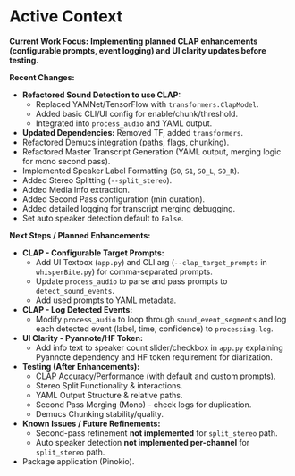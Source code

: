 # Active Context

**Current Work Focus:** **Implementing planned CLAP enhancements (configurable prompts, event logging) and UI clarity updates before testing.**

**Recent Changes:**
*   **Refactored Sound Detection to use CLAP:**
    *   Replaced YAMNet/TensorFlow with `transformers.ClapModel`.
    *   Added basic CLI/UI config for enable/chunk/threshold.
    *   Integrated into `process_audio` and YAML output.
*   **Updated Dependencies:** Removed TF, added `transformers`.
*   Refactored Demucs integration (paths, flags, chunking).
*   Refactored Master Transcript Generation (YAML output, merging logic for mono second pass).
*   Implemented Speaker Label Formatting (`S0`, `S1`, `S0_L`, `S0_R`).
*   Added Stereo Splitting (`--split_stereo`).
*   Added Media Info extraction.
*   Added Second Pass configuration (min duration).
*   Added detailed logging for transcript merging debugging.
*   Set auto speaker detection default to `False`.

**Next Steps / Planned Enhancements:**
*   **CLAP - Configurable Target Prompts:** 
    *   Add UI Textbox (`app.py`) and CLI arg (`--clap_target_prompts` in `whisperBite.py`) for comma-separated prompts.
    *   Update `process_audio` to parse and pass prompts to `detect_sound_events`.
    *   Add used prompts to YAML metadata.
*   **CLAP - Log Detected Events:** 
    *   Modify `process_audio` to loop through `sound_event_segments` and log each detected event (label, time, confidence) to `processing.log`.
*   **UI Clarity - Pyannote/HF Token:**
    *   Add info text to speaker count slider/checkbox in `app.py` explaining Pyannote dependency and HF token requirement for diarization.
*   **Testing (After Enhancements):**
    *   CLAP Accuracy/Performance (with default and custom prompts).
    *   Stereo Split Functionality & interactions.
    *   YAML Output Structure & relative paths.
    *   Second Pass Merging (Mono) - check logs for duplication.
    *   Demucs Chunking stability/quality.
*   **Known Issues / Future Refinements:**
    *   Second-pass refinement **not implemented** for `split_stereo` path.
    *   Auto speaker detection **not implemented per-channel** for `split_stereo` path.
*   Package application (Pinokio). 